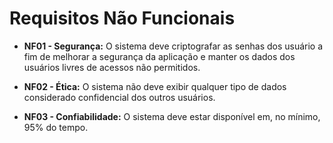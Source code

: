 # Requisitos Não Funcionais

- **NF01 - Segurança:** O sistema deve criptografar as senhas dos usuário a fim de melhorar a segurança da aplicação e manter os dados dos usuários livres de acessos não permitidos.

- **NF02 - Ética:** O sistema não deve exibir qualquer tipo de dados considerado confidencial dos outros usuários.

- **NF03 - Confiabilidade:** O sistema deve estar disponível em, no mínimo, 95% do tempo.

